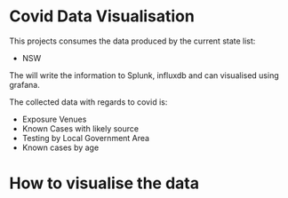 # Covid Data Visualisation

This projects consumes the data produced by the current state list:

- NSW

The will write the information to Splunk, influxdb and can visualised using grafana.

The collected data with regards to covid is:
- Exposure Venues
- Known Cases with likely source
- Testing by Local Government Area
- Known cases by age

# How to visualise the data